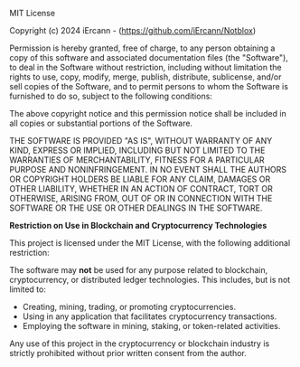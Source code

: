MIT License

Copyright (c) 2024 iErcann - (https://github.com/iErcann/Notblox)

Permission is hereby granted, free of charge, to any person obtaining a copy
of this software and associated documentation files (the "Software"), to deal
in the Software without restriction, including without limitation the rights
to use, copy, modify, merge, publish, distribute, sublicense, and/or sell
copies of the Software, and to permit persons to whom the Software is
furnished to do so, subject to the following conditions:

The above copyright notice and this permission notice shall be included in all
copies or substantial portions of the Software.

THE SOFTWARE IS PROVIDED "AS IS", WITHOUT WARRANTY OF ANY KIND, EXPRESS OR
IMPLIED, INCLUDING BUT NOT LIMITED TO THE WARRANTIES OF MERCHANTABILITY,
FITNESS FOR A PARTICULAR PURPOSE AND NONINFRINGEMENT. IN NO EVENT SHALL THE
AUTHORS OR COPYRIGHT HOLDERS BE LIABLE FOR ANY CLAIM, DAMAGES OR OTHER
LIABILITY, WHETHER IN AN ACTION OF CONTRACT, TORT OR OTHERWISE, ARISING FROM,
OUT OF OR IN CONNECTION WITH THE SOFTWARE OR THE USE OR OTHER DEALINGS IN THE
SOFTWARE.


**Restriction on Use in Blockchain and Cryptocurrency Technologies**

This project is licensed under the MIT License, with the following additional restriction:

The software may **not** be used for any purpose related to blockchain, cryptocurrency, or distributed ledger technologies. This includes, but is not limited to:
   - Creating, mining, trading, or promoting cryptocurrencies.
   - Using in any application that facilitates cryptocurrency transactions.
   - Employing the software in mining, staking, or token-related activities.

Any use of this project in the cryptocurrency or blockchain industry is strictly prohibited without prior written consent from the author.
